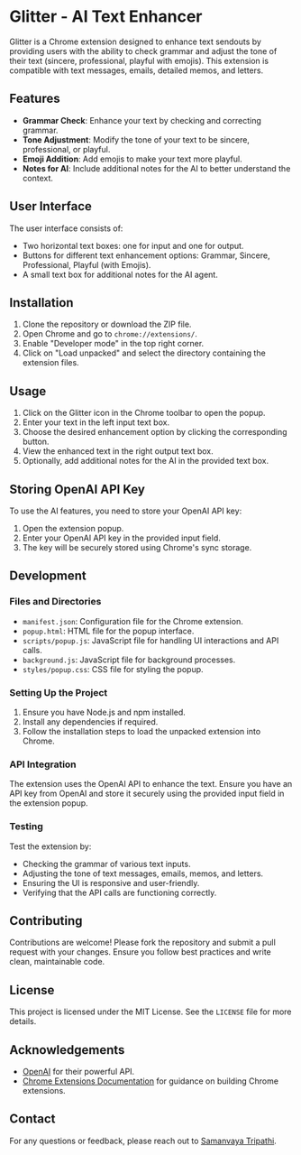 # Glitter - AI Text Enhancer

Glitter is a Chrome extension designed to enhance text sendouts by providing users with the ability to check grammar and adjust the tone of their text (sincere, professional, playful with emojis). This extension is compatible with text messages, emails, detailed memos, and letters.

## Features

- **Grammar Check**: Enhance your text by checking and correcting grammar.
- **Tone Adjustment**: Modify the tone of your text to be sincere, professional, or playful.
- **Emoji Addition**: Add emojis to make your text more playful.
- **Notes for AI**: Include additional notes for the AI to better understand the context.

## User Interface

The user interface consists of:

- Two horizontal text boxes: one for input and one for output.
- Buttons for different text enhancement options: Grammar, Sincere, Professional, Playful (with Emojis).
- A small text box for additional notes for the AI agent.

## Installation

1. Clone the repository or download the ZIP file.
2. Open Chrome and go to `chrome://extensions/`.
3. Enable "Developer mode" in the top right corner.
4. Click on "Load unpacked" and select the directory containing the extension files.

## Usage

1. Click on the Glitter icon in the Chrome toolbar to open the popup.
2. Enter your text in the left input text box.
3. Choose the desired enhancement option by clicking the corresponding button.
4. View the enhanced text in the right output text box.
5. Optionally, add additional notes for the AI in the provided text box.

## Storing OpenAI API Key

To use the AI features, you need to store your OpenAI API key:

1. Open the extension popup.
2. Enter your OpenAI API key in the provided input field.
3. The key will be securely stored using Chrome's sync storage.

## Development

### Files and Directories

- `manifest.json`: Configuration file for the Chrome extension.
- `popup.html`: HTML file for the popup interface.
- `scripts/popup.js`: JavaScript file for handling UI interactions and API calls.
- `background.js`: JavaScript file for background processes.
- `styles/popup.css`: CSS file for styling the popup.

### Setting Up the Project

1. Ensure you have Node.js and npm installed.
2. Install any dependencies if required.
3. Follow the installation steps to load the unpacked extension into Chrome.

### API Integration

The extension uses the OpenAI API to enhance the text. Ensure you have an API key from OpenAI and store it securely using the provided input field in the extension popup.

### Testing

Test the extension by:

- Checking the grammar of various text inputs.
- Adjusting the tone of text messages, emails, memos, and letters.
- Ensuring the UI is responsive and user-friendly.
- Verifying that the API calls are functioning correctly.

## Contributing

Contributions are welcome! Please fork the repository and submit a pull request with your changes. Ensure you follow best practices and write clean, maintainable code.

## License

This project is licensed under the MIT License. See the `LICENSE` file for more details.

## Acknowledgements

- [OpenAI](https://www.openai.com/) for their powerful API.
- [Chrome Extensions Documentation](https://developer.chrome.com/docs/extensions/mv3/) for guidance on building Chrome extensions.

## Contact

For any questions or feedback, please reach out to [Samanvaya Tripathi](mailto:tripathisamanvay13@gmail.com).

